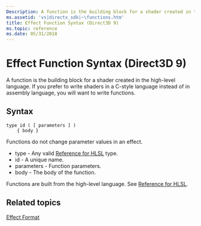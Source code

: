 ```yaml
---
Description: A function is the building block for a shader created in the high-level language. If you prefer to write shaders in a C-style language instead of in assembly language, you will want to write functions.
ms.assetid: 'vs|directx_sdk|~\functions.htm'
title: Effect Function Syntax (Direct3D 9)
ms.topic: reference
ms.date: 05/31/2018
---
```


# Effect Function Syntax (Direct3D 9)

A function is the building block for a shader created in the high-level language. If you prefer to write shaders in a C-style language instead of in assembly language, you will want to write functions.

## Syntax


```
type id ( [ parameters ] )  
    { body }
```



Functions do not change parameter values in an effect.

-   type - Any valid [Reference for HLSL](https://msdn.microsoft.com/library/Bb509638(v=VS.85).aspx) type.
-   id - A unique name.
-   parameters - Function parameters.
-   body - The body of the function.

Functions are built from the high-level language. See [Reference for HLSL](https://msdn.microsoft.com/library/Bb509638(v=VS.85).aspx).

## Related topics

<dl> <dt>

[Effect Format](dx9-graphics-reference-effects-file-format.md)
</dt> </dl>

 

 



